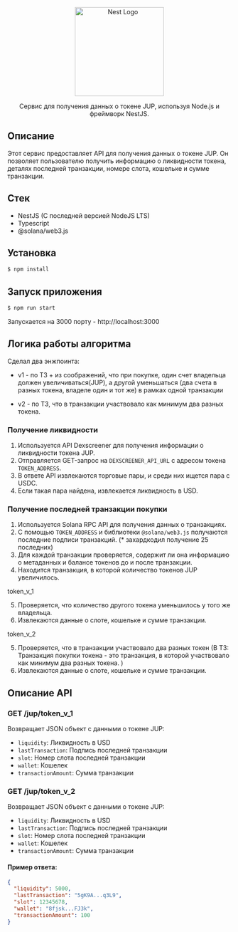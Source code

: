 
<p align="center">
  <a href="http://nestjs.com/" target="blank"><img src="https://nestjs.com/img/logo-small.svg" width="200" alt="Nest Logo" /></a>
</p>

<p align="center">Сервис для получения данных о токене JUP, используя Node.js и фреймворк NestJS.</p>
<p align="center">

</p>

## Описание

Этот сервис предоставляет API для получения данных о токене JUP. Он позволяет пользователю получить информацию о ликвидности токена, деталях последней транзакции, номере слота, кошельке и сумме транзакции.

## Cтек
* NestJS (C последней версией NodeJS LTS)
* Typescript
* @solana/web3.js


## Установка

```bash
$ npm install
```

## Запуск приложения

```bash
$ npm run start
```

Запускается на 3000 порту - http://localhost:3000

## Логика работы алгоритма

Сделал два энжпоинта: 
* v1 - по ТЗ + из соображений, что при покупке, один счет владельца должен увеличиваться(JUP), а другой уменьшаться (два счета в разных токена, владеле один и тот же) в рамках одной транзакции

* v2 - по ТЗ, что в транзакции участвовало как минимум два разных токена.


### Получение ликвидности
1. Используется API Dexscreener для получения информации о ликвидности токена JUP.
2. Отправляется GET-запрос на `DEXSCREENER_API_URL` с адресом токена `TOKEN_ADDRESS`.
3. В ответе API извлекаются торговые пары, и среди них ищется пара с USDC.
4. Если такая пара найдена, извлекается ликвидность в USD.

### Получение последней транзакции покупки

1. Используется Solana RPC API для получения данных о транзакциях.
2. С помощью `TOKEN_ADDRESS` и библиотеки `@solana/web3.js` получаются последние подписи транзакций. (* захардкодил получение 25 последних)
3. Для каждой транзакции проверяется, содержит ли она информацию о метаданных и балансе токенов до и после транзакции.
4. Находится транзакция, в которой количество токенов JUP увеличилось.


token_v_1

5. Проверяется, что количество другого токена уменьшилось у того же владельца.
6. Извлекаются данные о слоте, кошельке и сумме транзакции.

    
token_v_2

5. Проверяется, что в транзакции участвовало два разных токен
   (В ТЗ: Транзакция покупки токена - это транзакция, в которой участвовало как минимум два разных токена. )
6. Извлекаются данные о слоте, кошельке и сумме транзакции.

   

## Описание API

### GET /jup/token_v_1

Возвращает JSON объект с данными о токене JUP:
- `liquidity`: Ликвидность в USD
- `lastTransaction`: Подпись последней транзакции
- `slot`: Номер слота последней транзакции
- `wallet`: Кошелек
- `transactionAmount`: Сумма транзакции

### GET /jup/token_v_2

Возвращает JSON объект с данными о токене JUP:
- `liquidity`: Ликвидность в USD
- `lastTransaction`: Подпись последней транзакции
- `slot`: Номер слота последней транзакции
- `wallet`: Кошелек
- `transactionAmount`: Сумма транзакции

#### Пример ответа:

```json
{
  "liquidity": 5000,
  "lastTransaction": "5gK9A...q3L9",
  "slot": 12345678,
  "wallet": "8fjsk...FJ3k",
  "transactionAmount": 100
}
```
